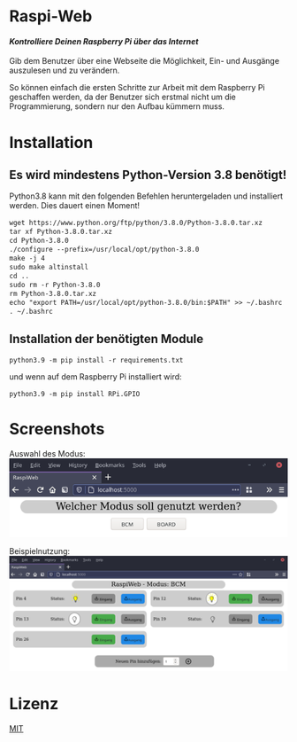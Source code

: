 # Raspi-Web
#### *Kontrolliere Deinen Raspberry Pi über das Internet*

Gib dem Benutzer über eine Webseite die Möglichkeit, Ein- und Ausgänge auszulesen und zu verändern.

So können einfach die ersten Schritte zur Arbeit mit dem Raspberry Pi geschaffen werden, 
da der Benutzer sich erstmal nicht um die Programmierung, sondern nur den Aufbau kümmern muss.

# Installation
## Es wird mindestens Python-Version 3.8 benötigt!
Python3.8 kann mit den folgenden Befehlen heruntergeladen und installiert werden.
Dies dauert einen Moment!
```shell script
wget https://www.python.org/ftp/python/3.8.0/Python-3.8.0.tar.xz
tar xf Python-3.8.0.tar.xz
cd Python-3.8.0
./configure --prefix=/usr/local/opt/python-3.8.0
make -j 4
sudo make altinstall
cd ..
sudo rm -r Python-3.8.0
rm Python-3.8.0.tar.xz
echo "export PATH=/usr/local/opt/python-3.8.0/bin:$PATH" >> ~/.bashrc
. ~/.bashrc
```

## Installation der benötigten Module

```shell script
python3.9 -m pip install -r requirements.txt
```
und wenn auf dem Raspberry Pi installiert wird:
```shell script
python3.9 -m pip install RPi.GPIO
```

# Screenshots
Auswahl des Modus:
![Screenshot 1](img/img1.png)


Beispielnutzung:
![Screenshot 2](img/img2.png)


# Lizenz
[MIT](LICENSE)